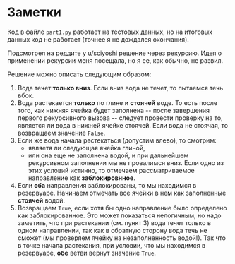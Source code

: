 # Заметки

Код в файле `part1.py` работает на тестовых данных, но на итоговых данных код не работает (точнее я не дождался окончания).

Подсмотрел на реддите у [u/sciyoshi](https://www.reddit.com/r/adventofcode/comments/a6wpup/comment/ebyq6mj) решение через рекурсию.
Идея о применении рекурсии меня посещала, но я ее, как обычно, не развил.

Решение можно описать следующим образом:

1. Вода течет **только вниз**.
   Если вниз вода не течет, то пытаемся течь вбок.
2. Вода растекается **только** по глине и **стоячей** воде.
   То есть после того, как нижняя ячейка будет заполнена -- после завершения первого рекурсивного вызова -- следует провести проверку на то, является ли вода в нижней ячейке стоячей.
   Если вода не стоячая, то возвращаем значение `False`.
3. Если же вода начала растекаться (допустим влево), то смотрим:
   * являетя ли следующая ячейка глиной,
   * или она еще не заполнена водой, и при дальнейшем рекурсивном заполнении мы не провалимся вниз.
   Если одно из этих условий истинно, то отмечаем рассматриваемое направление как **заблокировнное**.
4. Если **оба** направления заблокированы, то мы находимся в резервуаре.
   Начинаем отмечать все ячейки в нем как заполненные **стоячей** водой.
5. Возвращаем `True`, если хотя бы одно направление было определено как заблокированное.
   Это может показаться нелогичным, но надо заметить, что при растекании (см. пункт 3) вода течет только в одном направлении, так как в обратную сторону вода течь не сможет (мы проверяем ячейку на незаполненность водой!).
   Так что в точке начала растекания, при условии, что мы находимся в резервуаре, **обе** ветви вернут значение `True`.
